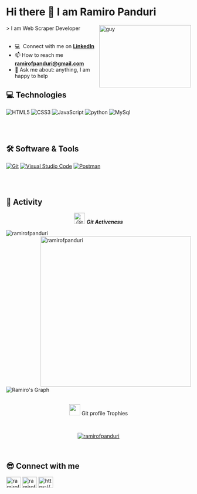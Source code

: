
### <h1>Hi there 👋 I am Ramiro Panduri</h1>
<div>
 <img align="right" height="170px" alt="guy" width="250" src="https://i.pinimg.com/originals/e4/26/70/e426702edf874b181aced1e2fa5c6cde.gif" />
 > I am Web Scraper Developer
 <div>
<br />

- :computer: &nbsp;Connect with me on **[LinkedIn](https://www.linkedin.com/in/ramiro-panduri-54b120346/)**
- 📫 How to reach me **ramirofpanduri@gmail.com**
- 💬 Ask me about: anything, I am happy to help

## 💻 Technologies 

<div>
  <img  alt="HTML5" src="https://img.shields.io/badge/html5-%23E34F26.svg?style=for-the-badge&logo=html5&logoColor=white"/>
  <img  alt="CSS3" src="https://img.shields.io/badge/css3-%231572B6.svg?style=for-the-badge&logo=css3&logoColor=white"/>
  <img  alt="JavaScript" src="https://img.shields.io/badge/javascript-%23323330.svg?style=for-the-badge&logo=javascript&logoColor=%23F7DF1E"/> 
  <img  alt="python" src ="https://img.shields.io/badge/Python-14354C?style=for-the-badge&logo=python&logoColor=white"/>
  <img  alt="MySql" src ="https://img.shields.io/badge/MySql-6ed2df?style=for-the-badge&logo=MySql&logoColor=white"/>
  <!--<img  alt="aws" src ="https://img.shields.io/badge/Amazon_AWS-232F3E?style=for-the-badge&logo=amazon-aws&logoColor=white"/>-->
  
 <br><br>
</div>

 ## 🛠️ Software & Tools
 
<p>
    <a href="#"><img alt="Git" src="https://img.shields.io/badge/Git-F05032?style=for-the-badge&logo=git&logoColor=white"></a>
    <a href="#"><img alt="Visual Studio Code" src="https://img.shields.io/badge/Visual_Studio_Code-0078D4?style=for-the-badge&logo=visual%20studio%20code&logoColor=white"></a>
    <a href="#"><img alt="Postman" src="https://img.shields.io/badge/Postman-FF6C37?style=for-the-badge&logo=Postman&logoColor=white"></a>
    
</p>


<br><br>

## 🚥 Activity

<p align="center">
 <img src="https://media.giphy.com/media/W5eoZHPpUx9sapR0eu/giphy.gif" width="30" alt="Git"/>&nbsp;<i><b>Git Activeness</b></i>
</p>
 
<p>
 <img align="left" src="https://github-readme-stats.vercel.app/api/top-langs?username=ramirofpanduri&langs_count=8&show_icons=true&locale=en&layout=compact&theme=chartreuse-dark" alt="ramirofpanduri" />
</p>
<p>&nbsp;<img align="right" src="https://github-readme-stats.vercel.app/api?username=ramirofpanduri&show_icons=true&locale=en&theme=chartreuse-dark" alt="ramirofpanduri" width="410"/>
</p>

<br><br><br><br><br><br><br><br>

![Ramiro's Graph](https://github-readme-activity-graph.vercel.app/graph?username=ramirofpanduri&custom_title=Ramiro's%20GitHub%20Activity%20Graph&bg_color=0D1117&color=7F3FBF&line=7F3FBF&point=7F3FBF&area_color=FFFFFF&title_color=FFFFFF&area=true)
<br><br>
<p align="center">
 <img src="https://media.giphy.com/media/QaMcXSekUWx7aogAUr/giphy.gif" width="30" />&nbsp;Git profile Trophies
</p>
<br>


<p align="center">
 <a href="https://github.com/ryo-ma/github-profile-trophy">
  <img src="https://github-profile-trophy.vercel.app/?username=ramirofpanduri&layout=compact&theme=algolia" alt="ramirofpanduri" />
 </a>
</p>





<br>

## 😎 Connect with me
<p align="left">
  
<a href="https://www.linkedin.com/in/ramiro-panduri-54b120346/" target="blank"><img align="center" src="https://www.svgrepo.com/show/448234/linkedin.svg" alt="ramirofpanduri" height="30" width="40" /></a>
<a href="mailTo:ramirofpanduri@gmail.com" target="blank"> <img align="center" src="https://www.svgrepo.com/show/349378/gmail.svg" alt="ramirofpanduri" height="30" width="40" /></a>
<a href="https://github.com/ramirofpanduri" target="blank"> <img align="center" alt="https://github.com/ramirofpanduri" src="https://www.svgrepo.com/show/512317/github-142.svg" height="30" width="40" /></a>
</p>
<br>
